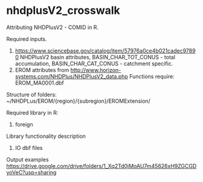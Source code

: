 # nhdplusV2_crosswalk
Attributing NHDPlusV2 - COMID in R.

Required inputs.
1. https://www.sciencebase.gov/catalog/item/57976a0ce4b021cadec97890
NHDPlusV2 basin attributes, BASIN_CHAR_TOT_CONUS - total accumulation, BASIN_CHAR_CAT_CONUS - catchment specific.
2. EROM attributes from http://www.horizon-systems.com/NHDPlus/NHDPlusV2_data.php 
Functions require: EROM_MA0001.dbf

Structure of folders:
~/NHDPLus/EROM/{region}/{subregion}/EROMExtension/

Required library in R:
1. foreign

Library functionality description
1. IO dbf files

Output examples
https://drive.google.com/drive/folders/1_Xq2Td0jMoAU7m45626xH9ZGCGDyoVeC?usp=sharing
